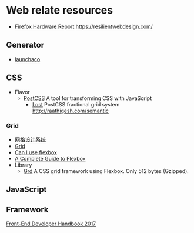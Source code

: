 # Web relate resources

* [Firefox Hardware Report](https://metrics.mozilla.com/firefox-hardware-report/)
https://resilientwebdesign.com/

## Generator

* [launchaco](http://launchaco.com/build/)

## CSS

* Flavor
  * [PostCSS](https://github.com/postcss/postcss) A tool for transforming CSS with JavaScript
    * [Lost](https://github.com/peterramsing/lost)
      PostCSS fractional grid system
http://raathigesh.com/semantic
### Grid
* [网格设计系统](https://zh.wikipedia.org/wiki/栅格设计)
* [Grid](https://en.wikipedia.org/wiki/Grid_(graphic_design))
* [Can I use flexbox](http://caniuse.com/#feat=flexbox)
* [A Complete Guide to Flexbox](https://css-tricks.com/snippets/css/a-guide-to-flexbox/)
* Library
  * [Grd](https://github.com/1000ch/grd)
    A CSS grid framework using Flexbox. Only 512 bytes (Gzipped).

## JavaScript

## Framework

[Front-End Developer Handbook 2017](https://github.com/FrontendMasters/front-end-handbook-2017)
